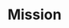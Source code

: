 ---
title: Mission
url: https://github.com/18F/core-values/blob/mission-vision/pages/vision-mission.md#mission
layout: redirect
---